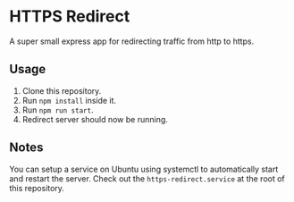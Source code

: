 # HTTPS Redirect

A super small express app for redirecting traffic from http to https.

## Usage

1. Clone this repository.
2. Run `npm install` inside it.
3. Run `npm run start`.
4. Redirect server should now be running.

## Notes

You can setup a service on Ubuntu using systemctl to automatically start and restart the server. Check out the `https-redirect.service` at the root of this repository.

